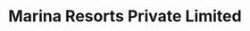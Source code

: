 ---
title: "Marina Resorts Private Limited"
url: /mumbai/marina-resorts-private-limited/
shop: travel agency
---
